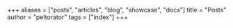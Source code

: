 +++
aliases = ["posts", "articles", "blog", "showcase", "docs"]
title = "Posts"
author = "peltorator"
tags = ["index"]
+++

